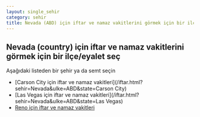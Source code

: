 ```yaml
---
layout: single_sehir
category: sehir
title: Nevada (ABD) için iftar ve namaz vakitlerini görmek için bir ilçe/eyalet seç
---
```



## Nevada (country) için iftar ve namaz vakitlerini görmek için bir ilçe/eyalet seç

Aşağıdaki listeden bir şehir ya da semt seçin


* [Carson City için iftar ve namaz vakitleri](/iftar.html?sehir=Nevada&ulke=ABD&state=Carson City)
* [Las Vegas için iftar ve namaz vakitleri](/iftar.html?sehir=Nevada&ulke=ABD&state=Las Vegas)
* [Reno için iftar ve namaz vakitleri](/iftar.html?sehir=Nevada&ulke=ABD&state=Reno)
